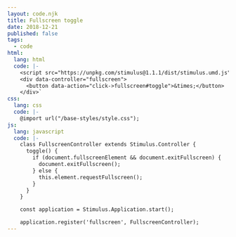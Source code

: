 ```yaml
---
layout: code.njk
title: Fullscreen toggle
date: 2018-12-21
published: false
tags:
  - code
html:
  lang: html
  code: |-
    <script src="https://unpkg.com/stimulus@1.1.1/dist/stimulus.umd.js"></script>
    <div data-controller="fullscreen">
      <button data-action="click->fullscreen#toggle">&times;</button>
    </div>`
css:
  lang: css
  code: |-
    @import url("/base-styles/style.css");
js:
  lang: javascript
  code: |-
    class FullscreenController extends Stimulus.Controller {
      toggle() {
        if (document.fullscreenElement && document.exitFullscreen) {
          document.exitFullscreen(); 
        } else {
          this.element.requestFullscreen();
        }
      }
    }

    const application = Stimulus.Application.start();

    application.register('fullscreen', FullscreenController);
---
```

